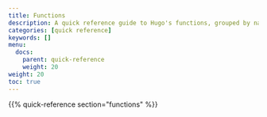 ```yaml
---
title: Functions
description: A quick reference guide to Hugo's functions, grouped by namespace. Aliases, if any, appear in parentheses to the right of the function name.
categories: [quick reference]
keywords: []
menu:
  docs:
    parent: quick-reference
    weight: 20
weight: 20
toc: true
---
```


{{% quick-reference section="functions" %}}
